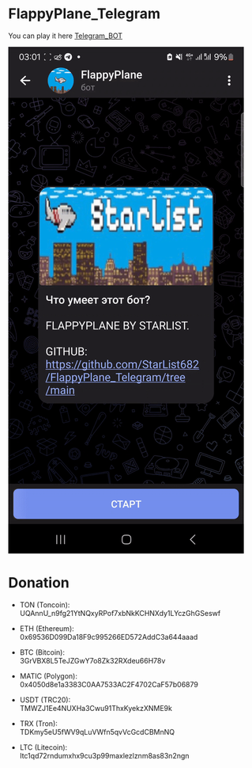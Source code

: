# FlappyPlane_Telegram

You can play it here [Telegram_BOT](http://t.me/FlappyPlane_StarList_bot)


![Example](Screen_Recording_20240712_030219_Telegram-ezgif.com-video-to-gif-converter.gif)


# Donation

- TON (Toncoin):  
  UQAnnU_n9fg21YtNQxyRPof7xbNkKCHNXdy1LYczGhGSeswf

- ETH (Ethereum):  
  0x69536D099Da18F9c995266ED572AddC3a644aaad

- BTC (Bitcoin):  
  3GrVBX8L5TeJZGwY7o8Zk32RXdeu66H78v

- MATIC (Polygon):  
  0x4050d8e1a3383C0AA7533AC2F4702CaF57b06879

- USDT (TRC20):  
  TMWZJ1Ee4NUXHa3Cwu91ThxKyekzXNME9k

- TRX (Tron):  
  TDKmy5eU5fWV9qLuVWfn5qvVcGcdCBMnNQ

- LTC (Litecoin):  
  ltc1qd72rndumxhx9cu3p99maxlezlznm8as83n2ngn
